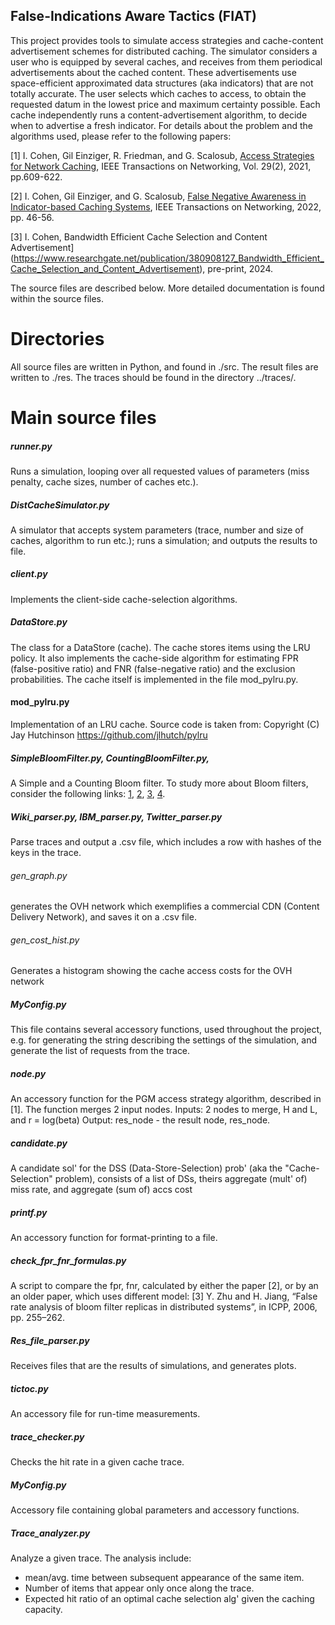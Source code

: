 ## False-Indications Aware Tactics (FIAT)

This project provides tools to simulate access strategies and cache-content advertisement schemes for distributed caching. 
The simulator considers a user who is equipped by several caches, and receives from them periodical advertisements about the cached content. These advertisements use space-efficient approximated data structures (aka indicators) that are not totally accurate. The user selects which caches to access, to obtain the requested datum in the lowest price and maximum certainty possible.
Each cache independently runs a content-advertisement algorithm, to decide when to advertise a fresh indicator.
For details about the problem and the algorithms used, please refer to the following papers:

[1] I. Cohen, Gil Einziger, R. Friedman, and G. Scalosub, [Access Strategies for Network Caching](https://www.researchgate.net/profile/Itamar-Cohen-2/publication/346732877_Access_Strategies_for_Network_Caching/links/5fd27eeea6fdcc697bf6f924/Access-Strategies-for-Network-Caching.pdf), IEEE Transactions on Networking, Vol. 29(2), 2021, pp.609-622.
 
[2] I. Cohen, Gil Einziger, and G. Scalosub, [False Negative Awareness in Indicator-based Caching Systems](https://www.researchgate.net/publication/361178366_False_Negative_Awareness_in_Indicator-Based_Caching_Systems), IEEE Transactions on Networking, 2022, pp. 46-56.

[3] I. Cohen, Bandwidth Efficient Cache Selection and Content Advertisement](https://www.researchgate.net/publication/380908127_Bandwidth_Efficient_Cache_Selection_and_Content_Advertisement), pre-print, 2024.

The source files are described below. More detailed documentation is found within the source files.

# Directories
All source files are written in Python, and found in ./src.
The result files are written to ./res.
The traces should be found in the directory ../traces/.

# Main source files

##### runner.py #
Runs a simulation, looping over all requested values of parameters (miss penalty, cache sizes, number of caches etc.).

##### DistCacheSimulator.py # 
A simulator that accepts system parameters (trace, number and size of caches, algorithm to run etc.); runs a simulation; and outputs the results to file.

##### client.py
Implements the client-side cache-selection algorithms.

##### DataStore.py
The class for a DataStore (cache). The cache stores items using the LRU policy.
It also implements the cache-side algorithm for estimating FPR (false-positive ratio) and FNR (false-negative ratio) and the exclusion probabilities. 
The cache itself is implemented in the file mod_pylru.py.

#### mod_pylru.py
Implementation of an LRU cache. Source code is taken from:
Copyright (C) Jay Hutchinson
https://github.com/jlhutch/pylru

##### SimpleBloomFilter.py, CountingBloomFilter.py, 
A Simple and a Counting Bloom filter. To study more about Bloom filters, consider the following links: [1](http://www.maxburstein.com/blog/creating-a-simple-bloom-filter), [2](https://hur.st/bloomfilter), [3](http://pages.cs.wisc.edu/~cao/papers/summary-cache/node8.html), [4](https://www.eecs.harvard.edu/~michaelm/postscripts/im2005b.pdf).

##### Wiki_parser.py, IBM_parser.py, Twitter_parser.py
Parse traces and output a .csv file, which includes a row with hashes of the keys in the trace. 

###### gen_graph.py
generates the OVH network which exemplifies a commercial CDN (Content Delivery Network), and saves it on a .csv file.

###### gen_cost_hist.py
Generates a histogram showing the cache access costs for the OVH network

##### MyConfig.py
This file contains several accessory functions, used throughout the project, e.g. for generating the string describing the settings of the simulation, and generate the list of requests from the trace.

##### node.py
An accessory function for the PGM access strategy algorithm, described in [1]. 
The function merges 2 input nodes.
Inputs: 2 nodes to merge, H and L, and r = log(beta)
Output: res_node - the result node, res_node.

##### candidate.py
A candidate sol' for the DSS (Data-Store-Selection) prob' (aka the "Cache-Selection" problem), consists of a list of DSs, theirs aggregate (mult' of) miss rate, and aggregate (sum of) accs cost

##### printf.py
An accessory function for format-printing to a file.

##### check_fpr_fnr_formulas.py
A script to compare the fpr, fnr, calculated by either the paper [2], or by an an older paper, which uses different model:
[3] Y. Zhu and H. Jiang, “False rate analysis of bloom filter replicas in distributed systems”, in ICPP, 2006, pp. 255–262.

##### Res_file_parser.py
Receives files that are the results of simulations, and generates plots.

##### tictoc.py
An accessory file for run-time measurements.

##### trace_checker.py
Checks the hit rate in a given cache trace.

##### MyConfig.py
Accessory file containing global parameters and accessory functions.

##### Trace_analyzer.py
Analyze a given trace. The analysis include:
- mean/avg. time between subsequent appearance of the same item.
- Number of items that appear only once along the trace.
- Expected hit ratio of an optimal cache selection alg' given the caching capacity.